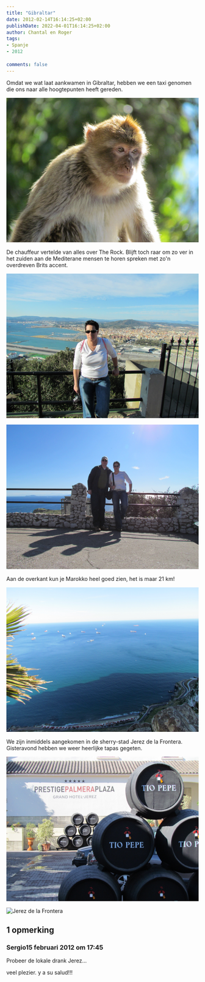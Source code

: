 ```yaml
---
title: "Gibraltar"
date: 2012-02-14T16:14:25+02:00
publishDate: 2022-04-01T16:14:25+02:00
author: Chantal en Roger
tags:
- Spanje
- 2012

comments: false
---
```


Omdat we wat laat aankwamen in Gibraltar, hebben we een taxi genomen die ons naar alle hoogtepunten heeft gereden.

![Gibraltar](./images/IMG_2999.JPG)

De chauffeur vertelde van alles over The Rock. Blijft toch raar om zo ver in het zuiden aan de Mediterane mensen te horen spreken met zo'n overdreven Brits accent.

![Gibraltar](./images/IMG_3029.JPG)

![Gibraltar](./images/IMG_2995.JPG)

Aan de overkant kun je Marokko heel goed zien, het is maar 21 km!

![Gibraltar](./images/IMG_3012.JPG)

We zijn inmiddels aangekomen in de sherry-stad Jerez de la Frontera. Gisteravond hebben we weer heerlijke tapas gegeten.

![Jerez de la Frontera](./images/IMG_3042.JPG)

![Jerez de la Frontera](./images/IMG_3044.JPG)

## 1 opmerking

### Sergio15 februari 2012 om 17:45

Probeer de lokale drank Jerez...

veel plezier. y a su salud!!!
